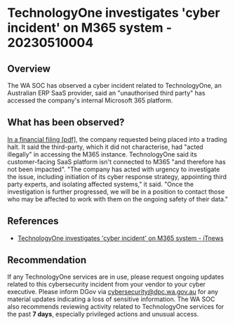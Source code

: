 # TechnologyOne investigates 'cyber incident' on M365 system - 20230510004

## Overview
The WA SOC has observed a cyber incident related to TechnologyOne, an Australian ERP SaaS provider, said an "unauthorised third party" has accessed the company's internal Microsoft 365 platform.

## What has been observed?
[In a financial filing [pdf]](https://www.asx.com.au/asx/statistics/displayAnnouncement.do?display=pdf&idsId=02664471), the company requested being placed into a trading halt. It said the third-party, which it did not characterise, had "acted illegally" in accessing the M365 instance. TechnologyOne said its customer-facing SaaS platform isn't connected to M365 "and therefore has not been impacted". "The company has acted with urgency to investigate the issue, including initiation of its cyber response strategy, appointing third party experts, and isolating affected systems," it said. "Once the investigation is further progressed, we will be in a position to contact those who may be affected to work with them on the ongoing safety of their data."

## References

- [TechnologyOne investigates 'cyber incident' on M365 system - iTnews](https://www.itnews.com.au/news/technologyone-investigates-cyber-incident-on-m365-system-594187)

## Recommendation
If any TechnologyOne services are in use, please request ongoing updates related to this cybersecurity incident from your vendor to your cyber executive. Please inform DGov via <cybersecurity@dpc.wa.gov.au> for any material updates indicating a loss of sensitive information. The WA SOC also recommends reviewing activity related to TechnologyOne services for the past **7 days**, especially privileged actions and unusual access.

